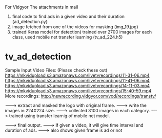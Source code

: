 For Vidgyor 
The attachments in mail
1) final code to find ads in a given video and their duration  (ad_detection.py)
2) image fetched from one of the videos for masking (img_19.jpg)
3) trained Keras model for detection( trained over 2700 images for each class, used mobile net transfer learning (tv_ad_224.h5)





# tv_ad_detection
Sample Input Video Files:  (Please check these out)
https://mkvidupload.s3.amazonaws.com/livetvrecordings/11-31-06.mp4
https://mkvidupload.s3.amazonaws.com/livetvrecordings/11-41-06.mp4
https://mkvidupload.s3.amazonaws.com/livetvrecordings/14-11-03.mp4
https://mkvidupload.s3.amazonaws.com/livetvrecordings/15-40-59.mp4
More recordings: http://newrecording.vidgyor.com/vod/recordings/transtv/


---> extract and masked the logo with original frame.
---> write the images in 224X224 size.
---> collected 3100 images in each category.
---> trained using transfer learnig of mobile net model.

---> final output.
---> if given a video, it will give time interval and duration of ads.
---> also shows given frame is ad or not


